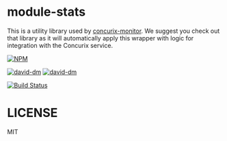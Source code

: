 module-stats
=============

This is a utility library used by [concurix-monitor](http://npm.im/concurix-monitor). We suggest you check out that library as it will automatically apply this wrapper with logic for integration with the Concurix service.

[![NPM](https://nodei.co/npm/module-stats.png)](https://nodei.co/npm/module-stats/)

[![david-dm](https://david-dm.org/Concurix/module-stats.png)](https://david-dm.org/Concurix/module-stats)
[![david-dm](https://david-dm.org/Concurix/module-stats/dev-status.png)](https://david-dm.org/Concurix/module-stats#info=devDependencies)

[![Build Status](https://travis-ci.org/Concurix/module-stats?branch=master)](https://travis-ci.org/Concurix/module-stats)


LICENSE
===

MIT